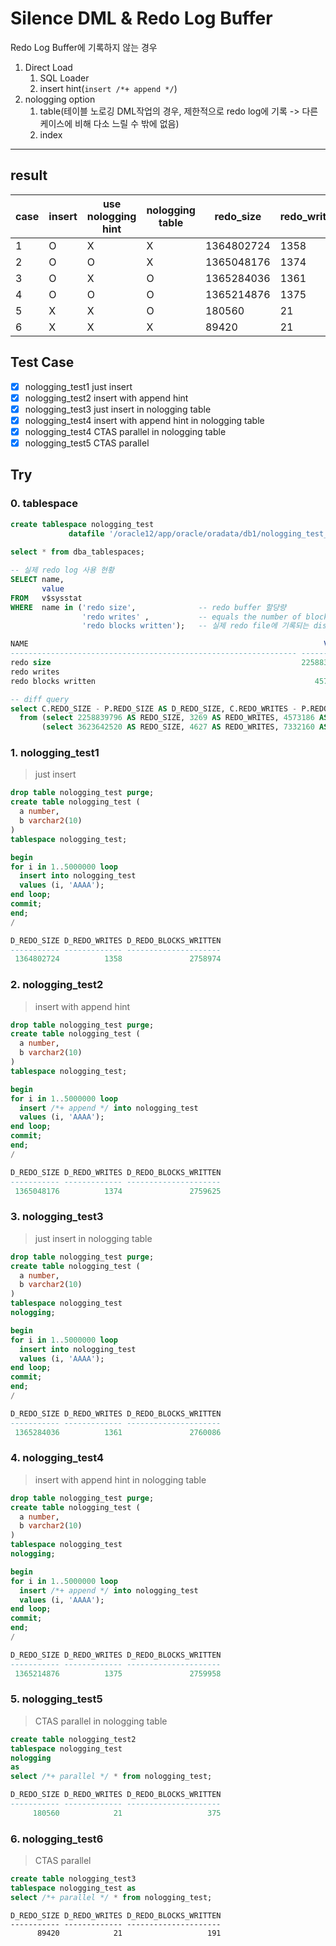 # Silence DML & Redo Log Buffer

Redo Log Buffer에 기록하지 않는 경우

1. Direct Load
   1. SQL Loader
   2. insert hint(`insert /*+ append */`)
2. nologging option
   1. table(테이블 노로깅 DML작업의 경우, 제한적으로 redo log에 기록 -> 다른 케이스에 비해 다소 느릴 수 밖에 없음)
   2. index



---

## result

| case | insert | use nologging hint | nologging table | redo_size  | redo_writes | redo_blocks_written |
| ---- | ------ | ------------------ | --------------- | ---------- | ----------- | ------------------- |
| 1    | O      | X                  | X               | 1364802724 | 1358        | 2758974             |
| 2    | O      | O                  | X               | 1365048176 | 1374        | 2759625             |
| 3    | O      | X                  | O               | 1365284036 | 1361        | 2760086             |
| 4    | O      | O                  | O               | 1365214876 | 1375        | 2759958             |
| 5    | X      | X                  | O               | 180560     | 21          | 375                 |
| 6    | X      | X                  | X               | 89420      | 21          | 191                 |

## Test Case

- [x] nologging_test1
  just insert
- [x] nologging_test2
  insert with append hint
- [x] nologging_test3
  just insert in nologging table
- [x] nologging_test4
  insert with append hint in nologging table
- [x] nologging_test4
  CTAS parallel in nologging table
- [x] nologging_test5
  CTAS parallel

## Try

### 0. tablespace

```sql
create tablespace nologging_test
			 datafile '/oracle12/app/oracle/oradata/db1/nologging_test_01.dbf' size 1000m;
			 
select * from dba_tablespaces;

-- 실제 redo log 사용 현황 
SELECT name,
       value
FROM   v$sysstat
WHERE  name in ('redo size',              -- redo buffer 할당량
                'redo writes' ,           -- equals the number of blocks per write.
                'redo blocks written');   -- 실제 redo file에 기록되는 disk IO

NAME                                                                  VALUE
---------------------------------------------------------------- ----------
redo size                                                        2258839796
redo writes                                                            3269
redo blocks written                                                 4573186

-- diff query
select C.REDO_SIZE - P.REDO_SIZE AS D_REDO_SIZE, C.REDO_WRITES - P.REDO_WRITES AS D_REDO_WRITES, C.REDO_BLOCKS_WRITTEN - P.REDO_BLOCKS_WRITTEN AS D_REDO_BLOCKS_WRITTEN
  from (select 2258839796 AS REDO_SIZE, 3269 AS REDO_WRITES, 4573186 AS REDO_BLOCKS_WRITTEN from dual) P,
       (select 3623642520 AS REDO_SIZE, 4627 AS REDO_WRITES, 7332160 AS REDO_BLOCKS_WRITTEN from dual) C;
```

### 1. nologging_test1

> just insert

```sql
drop table nologging_test purge;
create table nologging_test (
  a number, 
  b varchar2(10)
)
tablespace nologging_test;

begin 
for i in 1..5000000 loop
  insert into nologging_test
  values (i, 'AAAA');
end loop;
commit;
end;
/
```

```sql
D_REDO_SIZE D_REDO_WRITES D_REDO_BLOCKS_WRITTEN
----------- ------------- ---------------------
 1364802724          1358               2758974
```



### 2. nologging_test2

> insert with append hint

```sql
drop table nologging_test purge;
create table nologging_test (
  a number, 
  b varchar2(10)
)
tablespace nologging_test;

begin 
for i in 1..5000000 loop
  insert /*+ append */ into nologging_test
  values (i, 'AAAA');
end loop;
commit;
end;
/
```

```sql
D_REDO_SIZE D_REDO_WRITES D_REDO_BLOCKS_WRITTEN
----------- ------------- ---------------------
 1365048176          1374               2759625
```



### 3. nologging_test3

> just insert in nologging table

```sql
drop table nologging_test purge;
create table nologging_test (
  a number, 
  b varchar2(10)
)
tablespace nologging_test
nologging;

begin 
for i in 1..5000000 loop
  insert into nologging_test
  values (i, 'AAAA');
end loop;
commit;
end;
/
```

```sql
D_REDO_SIZE D_REDO_WRITES D_REDO_BLOCKS_WRITTEN
----------- ------------- ---------------------
 1365284036          1361               2760086
```



### 4. nologging_test4

> insert with append hint in nologging table

```sql
drop table nologging_test purge;
create table nologging_test (
  a number, 
  b varchar2(10)
)
tablespace nologging_test
nologging;

begin 
for i in 1..5000000 loop
  insert /*+ append */ into nologging_test
  values (i, 'AAAA');
end loop;
commit;
end;
/
```

```sql
D_REDO_SIZE D_REDO_WRITES D_REDO_BLOCKS_WRITTEN
----------- ------------- ---------------------
 1365214876          1375               2759958
```

### 5. nologging_test5

> CTAS parallel in nologging table

```sql
create table nologging_test2
tablespace nologging_test
nologging
as
select /*+ parallel */ * from nologging_test;
```

```sql
D_REDO_SIZE D_REDO_WRITES D_REDO_BLOCKS_WRITTEN
----------- ------------- ---------------------
     180560            21                   375
```

### 6. nologging_test6

> CTAS parallel

```sql
create table nologging_test3
tablespace nologging_test as
select /*+ parallel */ * from nologging_test;
```

```shell
D_REDO_SIZE D_REDO_WRITES D_REDO_BLOCKS_WRITTEN
----------- ------------- ---------------------
      89420            21                   191
```

